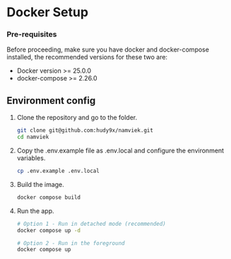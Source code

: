 # Docker Setup

### Pre-requisites

Before proceeding, make sure you have docker and docker-compose installed, the recommended versions for these two are:

- Docker version >= 25.0.0
- docker-compose >= 2.26.0

## Environment config

1. Clone the repository and go to the folder.

   ```bash
   git clone git@github.com:hudy9x/namviek.git
   cd namviek
   ```

2. Copy the .env.example file as .env.local and configure the environment variables.

   ```bash
   cp .env.example .env.local
   ```

3. Build the image.

   ```bash
   docker compose build
   ```

4. Run the app.

   ```bash
   # Option 1 - Run in detached mode (recommended) 
   docker compose up -d

   # Option 2 - Run in the foreground
   docker compose up
   ```
